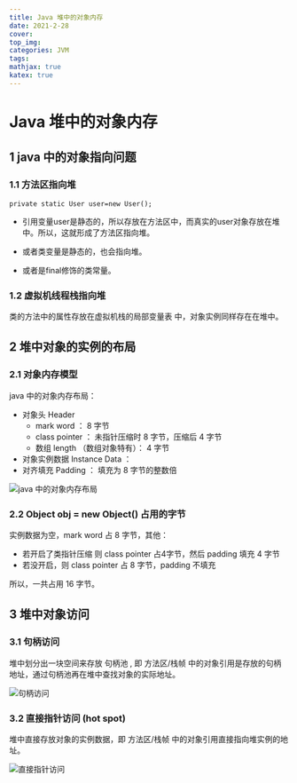 ```yaml
---
title: Java 堆中的对象内存
date: 2021-2-28
cover:
top_img:
categories: JVM
tags: 
mathjax: true
katex: true
---
```

# Java 堆中的对象内存

## 1 java 中的对象指向问题

### 1.1 方法区指向堆

`private static User user=new User();` 

+ 引用变量user是静态的，所以存放在方法区中，而真实的user对象存放在堆中。所以，这就形成了方法区指向堆。

+ 或者类变量是静态的，也会指向堆。
+ 或者是final修饰的类常量。

### 1.2 虚拟机线程栈指向堆

类的方法中的属性存放在虚拟机栈的局部变量表 中，对象实例同样存在在堆中。

## 2 堆中对象的实例的布局

### 2.1 对象内存模型

java 中的对象内存布局：

- 对象头 Header
    + mark word ： 8 字节
    + class pointer ： 未指针压缩时 8 字节，压缩后 4 字节
    + 数组 length （数组对象特有）： 4 字节
- 对象实例数据 Instance Data ：
- 对齐填充 Padding ： 填充为 8 字节的整数倍

![java 中的对象内存布局](http://note.youdao.com/yws/public/resource/bfce0e3d92cf4516094fe684a07f9b39/xmlnote/88CB4B6F16FA4A71A606DA0E62EC8BE5/9123)

### 2.2 Object obj = new Object() 占用的字节

实例数据为空，mark word 占 8 字节，其他：

- 若开启了类指针压缩 则 class pointer 占4字节，然后 padding 填充 4 字节
- 若没开启，则 class pointer 占 8 字节，padding 不填充

所以，一共占用 16 字节。

## 3 堆中对象访问

### 3.1 句柄访问

堆中划分出一块空间来存放 句柄池 , 即 方法区/栈帧 中的对象引用是存放的句柄地址，通过句柄池再在堆中查找对象的实际地址。

![句柄访问](http://note.youdao.com/yws/public/resource/7839ea220156efcfc3c18b40b088fedd/xmlnote/7EA3C812D0484F4583883EAF2DCE4445/2708)

### 3.2 直接指针访问 (hot spot)

堆中直接存放对象的实例数据，即 方法区/栈帧 中的对象引用直接指向堆实例的地址。

![直接指针访问](http://note.youdao.com/yws/public/resource/7839ea220156efcfc3c18b40b088fedd/xmlnote/0F7750F4ACE14A5BB5B93239A0203931/2707)